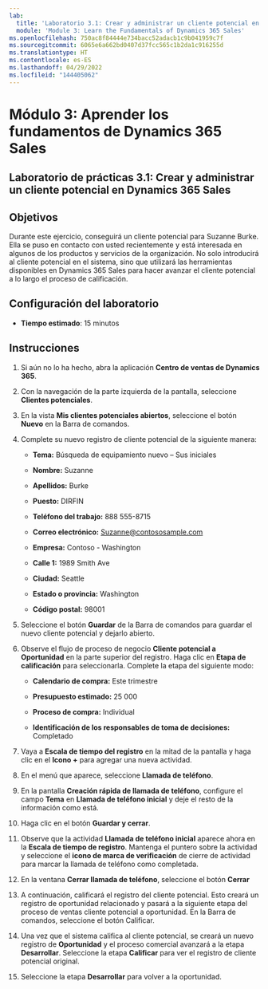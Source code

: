 ```yaml
---
lab:
  title: 'Laboratorio 3.1: Crear y administrar un cliente potencial en Dynamics 365 Sales'
  module: 'Module 3: Learn the Fundamentals of Dynamics 365 Sales'
ms.openlocfilehash: 750ac8f84444e734bacc52adacb1c9b041959c7f
ms.sourcegitcommit: 6065e6a662bd0407d37fcc565c1b2da1c916255d
ms.translationtype: HT
ms.contentlocale: es-ES
ms.lasthandoff: 04/29/2022
ms.locfileid: "144405062"
---
```

<a name="module-3-learn-the-fundamentals-of-dynamics-365-sales"></a>Módulo 3: Aprender los fundamentos de Dynamics 365 Sales
========================

## <a name="practice-lab-31---create-and-manage-a-lead-in-dynamics-365-sales"></a>Laboratorio de prácticas 3.1: Crear y administrar un cliente potencial en Dynamics 365 Sales

## <a name="objectives"></a>Objetivos

Durante este ejercicio, conseguirá un cliente potencial para Suzanne Burke. Ella se puso en contacto con usted recientemente y está interesada en algunos de los productos y servicios de la organización. No solo introducirá al cliente potencial en el sistema, sino que utilizará las herramientas disponibles en Dynamics 365 Sales para hacer avanzar el cliente potencial a lo largo el proceso de calificación.


## <a name="lab-setup"></a>Configuración del laboratorio

  - **Tiempo estimado**: 15 minutos

## <a name="instructions"></a>Instrucciones

1. Si aún no lo ha hecho, abra la aplicación **Centro de ventas de Dynamics 365**. 

2. Con la navegación de la parte izquierda de la pantalla, seleccione **Clientes potenciales**. 

3. En la vista **Mis clientes potenciales abiertos**, seleccione el botón **Nuevo** en la Barra de comandos.

4. Complete su nuevo registro de cliente potencial de la siguiente manera:

    - **Tema:** Búsqueda de equipamiento nuevo – Sus iniciales

    - **Nombre:** Suzanne

    - **Apellidos:** Burke

    - **Puesto:** DIRFIN

    - **Teléfono del trabajo:** 888 555-8715

    - **Correo electrónico:** Suzanne@contososample.com

    - **Empresa:** Contoso - Washington

    - **Calle 1:** 1989 Smith Ave

    - **Ciudad:** Seattle

    - **Estado o provincia:** Washington

    - **Código postal:** 98001 

5. Seleccione el botón **Guardar** de la Barra de comandos para guardar el nuevo cliente potencial y dejarlo abierto.

6. Observe el flujo de proceso de negocio **Cliente potencial a Oportunidad** en la parte superior del registro. Haga clic en **Etapa de calificación** para seleccionarla. Complete la etapa del siguiente modo:

    - **Calendario de compra:** Este trimestre

    - **Presupuesto estimado:** 25 000 

    - **Proceso de compra:** Individual

    - **Identificación de los responsables de toma de decisiones:** Completado

7. Vaya a **Escala de tiempo del registro** en la mitad de la pantalla y haga clic en el **Icono +** para agregar una nueva actividad. 

8. En el menú que aparece, seleccione **Llamada de teléfono**.

9. En la pantalla **Creación rápida de llamada de teléfono**, configure el campo **Tema** en **Llamada de teléfono inicial** y deje el resto de la información como está. 

10. Haga clic en el botón **Guardar y cerrar**.

11. Observe que la actividad **Llamada de teléfono inicial** aparece ahora en la **Escala de tiempo de registro**. Mantenga el puntero sobre la actividad y seleccione el **icono de marca de verificación** de cierre de actividad para marcar la llamada de teléfono como completada. 

12. En la ventana **Cerrar llamada de teléfono**, seleccione el botón **Cerrar** 

13. A continuación, calificará el registro del cliente potencial.  Esto creará un registro de oportunidad relacionado y pasará a la siguiente etapa del proceso de ventas cliente potencial a oportunidad.  En la Barra de comandos, seleccione el botón Calificar.  

14. Una vez que el sistema califica al cliente potencial, se creará un nuevo registro de **Oportunidad** y el proceso comercial avanzará a la etapa **Desarrollar**.  Seleccione la etapa **Calificar** para ver el registro de cliente potencial original. 

15. Seleccione la etapa **Desarrollar** para volver a la oportunidad.

